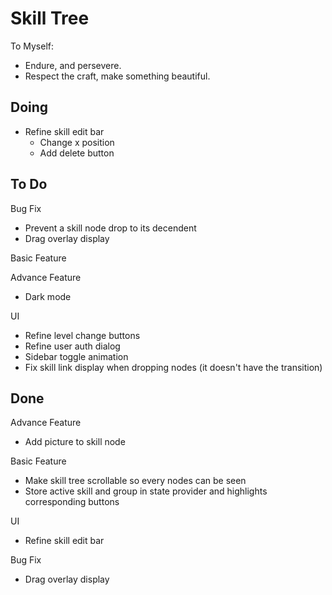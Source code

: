 # Skill Tree

To Myself:

- Endure, and persevere.
- Respect the craft, make something beautiful.

## Doing

- Refine skill edit bar
  - Change x position
  - Add delete button

## To Do

Bug Fix

- Prevent a skill node drop to its decendent
- Drag overlay display

Basic Feature

Advance Feature

- Dark mode

UI

- Refine level change buttons
- Refine user auth dialog
- Sidebar toggle animation
- Fix skill link display when dropping nodes (it doesn't have the transition)

## Done

Advance Feature

- Add picture to skill node

Basic Feature

- Make skill tree scrollable so every nodes can be seen
- Store active skill and group in state provider and highlights corresponding buttons

UI

- Refine skill edit bar

Bug Fix

- Drag overlay display